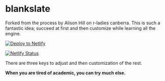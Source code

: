 # blankslate

Forked from the process by Alison Hill on r-ladies canberra.  This is such a fantastic idea; succeed at first and then customize while learning all the engine.

<!-- Markdown snippet -->
[![Deploy to Netlify](https://www.netlify.com/img/deploy/button.svg)](https://app.netlify.com/start/deploy?repository=https://github.com/tulloa/blankslate)


[![Netlify Status](https://api.netlify.com/api/v1/badges/757ad545-c949-4d6a-9bfe-78b9933b3f17/deploy-status)](https://app.netlify.com/sites/wucds1920/deploys)

There are three keys to adjust and then customization of the rest.  

**When you are tired of academic, you can try much else.**
